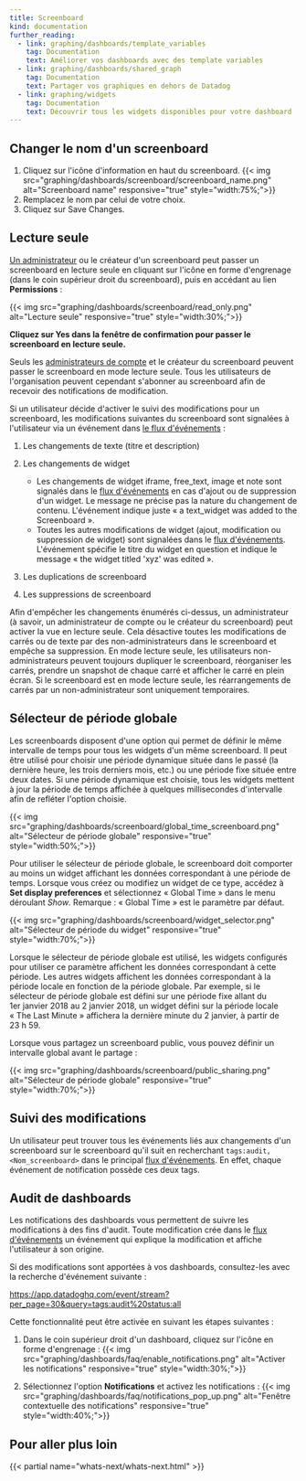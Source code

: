 ```yaml
---
title: Screenboard
kind: documentation
further_reading:
  - link: graphing/dashboards/template_variables
    tag: Documentation
    text: Améliorer vos dashboards avec des template variables
  - link: graphing/dashboards/shared_graph
    tag: Documentation
    text: Partager vos graphiques en dehors de Datadog
  - link: graphing/widgets
    tag: Documentation
    text: Découvrir tous les widgets disponibles pour votre dashboard
---
```

## Changer le nom d'un screenboard

1. Cliquez sur l'icône d'information en haut du screenboard.
    {{< img src="graphing/dashboards/screenboard/screenboard_name.png" alt="Screenboard name" responsive="true" style="width:75%;">}}
2. Remplacez le nom par celui de votre choix.
3. Cliquez sur Save Changes.

## Lecture seule

[Un administrateur][1] ou le créateur d'un screenboard peut passer un screenboard en lecture seule en cliquant sur l'icône en forme d'engrenage (dans le coin supérieur droit du screenboard), puis en accédant au lien **Permissions** :

{{< img src="graphing/dashboards/screenboard/read_only.png" alt="Lecture seule" responsive="true" style="width:30%;">}}

**Cliquez sur Yes dans la fenêtre de confirmation pour passer le screenboard en lecture seule.**

Seuls les [administrateurs de compte][1] et le créateur du screenboard peuvent passer le screenboard en mode lecture seule.
Tous les utilisateurs de l'organisation peuvent cependant s'abonner au screenboard afin de recevoir des notifications de modification.

Si un utilisateur décide d'activer le suivi des modifications pour un screenboard, les modifications suivantes du screenboard sont signalées à l'utilisateur via un événement dans [le flux d'événements][2] :

1. Les changements de texte (titre et description)

2. Les changements de widget
    - Les changements de widget iframe, free_text, image et note sont signalés dans le [flux d'événements][2] en cas d'ajout ou de suppression d'un widget. Le message ne précise pas la nature du changement de contenu. L'événement indique juste « a text_widget was added to the Screenboard ».
    - Toutes les autres modifications de widget (ajout, modification ou suppression de widget) sont signalées dans le [flux d'événements][2]. L'événement spécifie le titre du widget en question et indique le message « the widget titled 'xyz' was edited ».
3. Les duplications de screenboard

4. Les suppressions de screenboard

Afin d'empêcher les changements énumérés ci-dessus, un administrateur (à savoir, un administrateur de compte ou le créateur du screenboard) peut activer la vue en lecture seule. Cela désactive toutes les modifications de carrés ou de texte par des non-administrateurs dans le screenboard et empêche sa suppression.
En mode lecture seule, les utilisateurs non-administrateurs peuvent toujours dupliquer le screenboard, réorganiser les carrés, prendre un snapshot de chaque carré et afficher le carré en plein écran. Si le screenboard est en mode lecture seule, les réarrangements de carrés par un non-administrateur sont uniquement temporaires.

## Sélecteur de période globale

Les screenboards disposent d'une option qui permet de définir le même intervalle de temps pour tous les widgets d'un même screenboard. Il peut être utilisé pour choisir une période dynamique située dans le passé (la dernière heure, les trois derniers mois, etc.) ou une période fixe située entre deux dates. Si une période dynamique est choisie, tous les widgets mettent à jour la période de temps affichée à quelques millisecondes d'intervalle afin de refléter l'option choisie.

{{< img src="graphing/dashboards/screenboard/global_time_screenboard.png" alt="Sélecteur de période globale" responsive="true" style="width:50%;">}}

Pour utiliser le sélecteur de période globale, le screenboard doit comporter au moins un widget affichant les données correspondant à une période de temps. Lorsque vous créez ou modifiez un widget de ce type, accédez à **Set display preferences** et sélectionnez « Global Time » dans le menu déroulant *Show*. Remarque : « Global Time » est le paramètre par défaut.

{{< img src="graphing/dashboards/screenboard/widget_selector.png" alt="Sélecteur de période du widget" responsive="true" style="width:70%;">}}

Lorsque le sélecteur de période globale est utilisé, les widgets configurés pour utiliser ce paramètre affichent les données correspondant à cette période. Les autres widgets affichent les données correspondant à la période locale en fonction de la période globale. Par exemple, si le sélecteur de période globale est défini sur une période fixe allant du 1er janvier 2018 au 2 janvier 2018, un widget défini sur la période locale « The Last Minute » affichera la dernière minute du 2 janvier, à partir de 23 h 59.


Lorsque vous partagez un screenboard public, vous pouvez définir un intervalle global avant le partage :

{{< img src="graphing/dashboards/screenboard/public_sharing.png" alt="Sélecteur de période globale" responsive="true" style="width:70%;">}}


## Suivi des modifications
Un utilisateur peut trouver tous les événements liés aux changements d'un screenboard sur le screenboard qu'il suit en recherchant `tags:audit, <Nom_screenboard>` dans le principal [flux d'événements][2]. En effet, chaque événement de notification possède ces deux tags.

## Audit de dashboards

Les notifications des dashboards vous permettent de suivre les modifications à des fins d'audit. Toute modification crée dans le [flux d'événements][2] un événement qui explique la modification et affiche l'utilisateur à son origine.

Si des modifications sont apportées à vos dashboards, consultez-les avec la recherche d'événement suivante :

https://app.datadoghq.com/event/stream?per_page=30&query=tags:audit%20status:all

Cette fonctionnalité peut être activée en suivant les étapes suivantes :

1. Dans le coin supérieur droit d'un dashboard, cliquez sur l'icône en forme d'engrenage :
    {{< img src="graphing/dashboards/faq/enable_notifications.png" alt="Activer les notifications" responsive="true" style="width:30%;">}}

2. Sélectionnez l'option **Notifications** et activez les notifications :
    {{< img src="graphing/dashboards/faq/notifications_pop_up.png" alt="Fenêtre contextuelle des notifications" responsive="true" style="width:40%;">}}

## Pour aller plus loin

{{< partial name="whats-next/whats-next.html" >}}

[1]: /fr/account_management/team/#datadog-user-roles
[2]: /fr/graphing/event_stream

